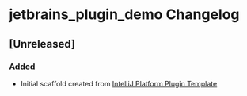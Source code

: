 <!-- Keep a Changelog guide -> https://keepachangelog.com -->

# jetbrains_plugin_demo Changelog

## [Unreleased]
### Added
- Initial scaffold created from [IntelliJ Platform Plugin Template](https://github.com/JetBrains/intellij-platform-plugin-template)
